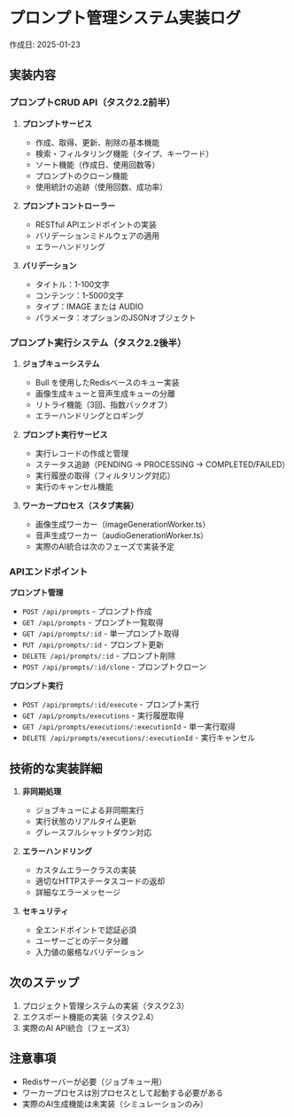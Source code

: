 # プロンプト管理システム実装ログ

作成日: 2025-01-23

## 実装内容

### プロンプトCRUD API（タスク2.2前半）

1. **プロンプトサービス**
   - 作成、取得、更新、削除の基本機能
   - 検索・フィルタリング機能（タイプ、キーワード）
   - ソート機能（作成日、使用回数等）
   - プロンプトのクローン機能
   - 使用統計の追跡（使用回数、成功率）

2. **プロンプトコントローラー**
   - RESTful APIエンドポイントの実装
   - バリデーションミドルウェアの適用
   - エラーハンドリング

3. **バリデーション**
   - タイトル：1-100文字
   - コンテンツ：1-5000文字
   - タイプ：IMAGE または AUDIO
   - パラメータ：オプションのJSONオブジェクト

### プロンプト実行システム（タスク2.2後半）

1. **ジョブキューシステム**
   - Bull を使用したRedisベースのキュー実装
   - 画像生成キューと音声生成キューの分離
   - リトライ機能（3回、指数バックオフ）
   - エラーハンドリングとロギング

2. **プロンプト実行サービス**
   - 実行レコードの作成と管理
   - ステータス追跡（PENDING → PROCESSING → COMPLETED/FAILED）
   - 実行履歴の取得（フィルタリング対応）
   - 実行のキャンセル機能

3. **ワーカープロセス（スタブ実装）**
   - 画像生成ワーカー（imageGenerationWorker.ts）
   - 音声生成ワーカー（audioGenerationWorker.ts）
   - 実際のAI統合は次のフェーズで実装予定

### APIエンドポイント

**プロンプト管理**
- `POST /api/prompts` - プロンプト作成
- `GET /api/prompts` - プロンプト一覧取得
- `GET /api/prompts/:id` - 単一プロンプト取得
- `PUT /api/prompts/:id` - プロンプト更新
- `DELETE /api/prompts/:id` - プロンプト削除
- `POST /api/prompts/:id/clone` - プロンプトクローン

**プロンプト実行**
- `POST /api/prompts/:id/execute` - プロンプト実行
- `GET /api/prompts/executions` - 実行履歴取得
- `GET /api/prompts/executions/:executionId` - 単一実行取得
- `DELETE /api/prompts/executions/:executionId` - 実行キャンセル

## 技術的な実装詳細

1. **非同期処理**
   - ジョブキューによる非同期実行
   - 実行状態のリアルタイム更新
   - グレースフルシャットダウン対応

2. **エラーハンドリング**
   - カスタムエラークラスの実装
   - 適切なHTTPステータスコードの返却
   - 詳細なエラーメッセージ

3. **セキュリティ**
   - 全エンドポイントで認証必須
   - ユーザーごとのデータ分離
   - 入力値の厳格なバリデーション

## 次のステップ

1. プロジェクト管理システムの実装（タスク2.3）
2. エクスポート機能の実装（タスク2.4）
3. 実際のAI API統合（フェーズ3）

## 注意事項

- Redisサーバーが必要（ジョブキュー用）
- ワーカープロセスは別プロセスとして起動する必要がある
- 実際のAI生成機能は未実装（シミュレーションのみ）